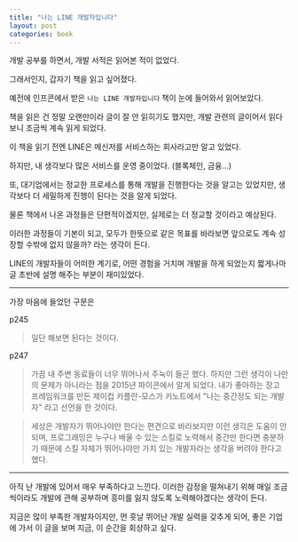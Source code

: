```yaml
---
title: "나는 LINE 개발자입니다"
layout: post
categories: book
--- 
```


개발 공부를 하면서, 개발 서적은 읽어본 적이 없었다. 

그래서인지, 갑자기 책을 읽고 싶어졌다.

예전에 인프콘에서 받은 `나는 LINE 개발자입니다` 책이 눈에 들어와서 읽어보았다.

책을 읽은 건 정말 오랜만이라 글이 잘 안 읽히기도 했지만, 개발 관련의 글이어서 읽다 보니 조금씩 계속 읽게 되었다.

이 책을 읽기 전엔 LINE은 메신저를 서비스하는 회사라고만 알고 있었다. 

하지만, 내 생각보다 많은 서비스를 운영 중이었다. (블록체인, 금융...)

또, 대기업에서는 정교한 프로세스를 통해 개발을 진행한다는 것을 알고는 있었지만, 생각보다 더 세밀하게 
진행이 된다는 것을 알게 되었다. 

물론 책에서 나온 과정들은 단편적이겠지만, 실제로는 더 정교할 것이라고 예상된다. 

이러한 과정들이 기본이 되고, 모두가 한뜻으로 같은 목표를 바라보면 앞으로도 계속 성장할 수밖에 없지 않을까? 라는 생각이 든다. 

LINE의 개발자들이 어떠한 계기로, 어떤 경험을 거치며 개발을 하게 되었는지 짧게나마 글 초반에 설명 해주는 부분이 재미있었다.

---

가장 마음에 들었던 구문은

p245
> 일단 해보면 된다는 것이다.

p247
> 가끔 내 주변 동료들이 너무 뛰어나서 주눅이 들곤 했다. 하지만 그런 생각이 나만의 문제가 아니라는 점을 2015년 파이콘에서 알게 되었다. 내가 좋아하는 장고 프레임워크를 만든 제이컵 카플란-모스가 키노트에서 "나는 중간정도 되는 개발자" 라고 선언을 한 것이다.

> 세상은 개발자가 뛰어나야만 한다는 편견으로 바라보지만 이런 생각은 도움이 안 되며, 프로그래밍은 누구나 배울 수 있는 스킬로 노력해서 중간만 한다면 충분하기 때문에 스킬 자체가 뛰어나야만 가치 있는 개발자라는 생각을 버려야 한다고 했다.

---

아직 난 개발에 있어서 매우 부족하다고 느낀다. 이러한 감정을 떨쳐내기 위해 매일 조금씩이라도 개발에 관해 공부하며 흥미를 잃지 않도록 노력해야겠다는 생각이 든다.

지금은 많이 부족한 개발자이지만, 먼 훗날 뛰어난 개발 실력을 갖추게 되어, 좋은 기업에 가서 이 글을 보며 지금, 이 순간을 회상하고 싶다.